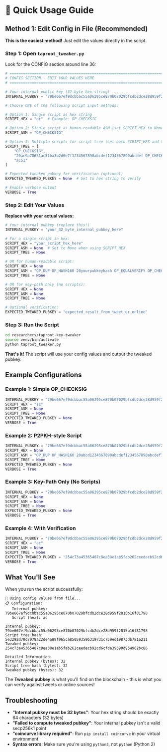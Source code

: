 # 🚀 Quick Usage Guide

## Method 1: Edit Config in File (Recommended)

**This is the easiest method!** Just edit the values directly in the script.

### Step 1: Open `taproot_tweaker.py`
Look for the CONFIG section around line 36:

```python
# =============================================================================  
# CONFIG SECTION - EDIT YOUR VALUES HERE
# =============================================================================

# Your internal public key (32-byte hex string)  
INTERNAL_PUBKEY = "79be667ef9dcbbac55a06295ce870b07029bfcdb2dce28d959f2815b16f81798"

# Choose ONE of the following script input methods:

# Option 1: Single script as hex string
SCRIPT_HEX = "ac"  # Example: OP_CHECKSIG

# Option 2: Single script as human-readable ASM (set SCRIPT_HEX to None to use this)
SCRIPT_ASM = "OP_CHECKSIG"

# Option 3: Multiple scripts for script tree (set both SCRIPT_HEX and SCRIPT_ASM to None to use this)
SCRIPT_TREE = [
    "OP_CHECKSIG",
    "20ac9a78651ac51ba3b2d6e7f1234567890abcdef1234567890abcdef OP_CHECKSIGVERIFY OP_1",
    "ac51"
]

# Expected tweaked pubkey for verification (optional)
EXPECTED_TWEAKED_PUBKEY = None  # Set to hex string to verify

# Enable verbose output
VERBOSE = True
```

### Step 2: Edit Your Values

**Replace with your actual values:**

```python
# Your internal pubkey (replace this!)
INTERNAL_PUBKEY = "your_32_byte_internal_pubkey_here"

# For a single script in hex:
SCRIPT_HEX = "your_script_hex_here"
SCRIPT_ASM = None  # Set to None when using SCRIPT_HEX
SCRIPT_TREE = None

# OR for human-readable script:
SCRIPT_HEX = None
SCRIPT_ASM = "OP_DUP OP_HASH160 20yourpubkeyhash OP_EQUALVERIFY OP_CHECKSIG"
SCRIPT_TREE = None

# OR for key-path only (no scripts):
SCRIPT_HEX = None
SCRIPT_ASM = None
SCRIPT_TREE = None

# Optional verification:
EXPECTED_TWEAKED_PUBKEY = "expected_result_from_tweet_or_online"
```

### Step 3: Run the Script

```bash
cd researchers/taproot-key-tweaker
source venv/bin/activate
python taproot_tweaker.py
```

**That's it!** The script will use your config values and output the tweaked pubkey.

## Example Configurations

### Example 1: Simple OP_CHECKSIG
```python
INTERNAL_PUBKEY = "79be667ef9dcbbac55a06295ce870b07029bfcdb2dce28d959f2815b16f81798"
SCRIPT_HEX = "ac"
SCRIPT_ASM = None
SCRIPT_TREE = None
EXPECTED_TWEAKED_PUBKEY = None
VERBOSE = True
```

### Example 2: P2PKH-style Script
```python
INTERNAL_PUBKEY = "79be667ef9dcbbac55a06295ce870b07029bfcdb2dce28d959f2815b16f81798"
SCRIPT_HEX = None
SCRIPT_ASM = "OP_DUP OP_HASH160 20abcd1234567890abcdef1234567890abcdef12 OP_EQUALVERIFY OP_CHECKSIG"
SCRIPT_TREE = None
EXPECTED_TWEAKED_PUBKEY = None
VERBOSE = True
```

### Example 3: Key-Path Only (No Scripts)
```python
INTERNAL_PUBKEY = "79be667ef9dcbbac55a06295ce870b07029bfcdb2dce28d959f2815b16f81798"
SCRIPT_HEX = None
SCRIPT_ASM = None
SCRIPT_TREE = None
EXPECTED_TWEAKED_PUBKEY = None
VERBOSE = True
```

### Example 4: With Verification
```python
INTERNAL_PUBKEY = "79be667ef9dcbbac55a06295ce870b07029bfcdb2dce28d959f2815b16f81798"
SCRIPT_HEX = "ac"
SCRIPT_ASM = None
SCRIPT_TREE = None
EXPECTED_TWEAKED_PUBKEY = "254c73a45365487c8ea38e1ab5fab262ceedecb92cd6cfda39390d954962bc86"
VERBOSE = True
```

## What You'll See

When you run the script successfully:

```
🔧 Using config values from file...
📋 Configuration:
   Internal pubkey: 79be667ef9dcbbac55a06295ce870b07029bfcdb2dce28d959f2815b16f81798
   Script (hex): ac

Internal pubkey:  79be667ef9dcbbac55a06295ce870b07029bfcdb2dce28d959f2815b16f81798
Script tree hash: 5e3292d70d7978a22de4a89f965ca85059359b319731c759ed19873db781a211
Tweaked pubkey:   254c73a45365487c8ea38e1ab5fab262ceedecb92cd6cfda39390d954962bc86

Detailed Information:
Internal pubkey (bytes): 32
Script tree hash (bytes): 32
Tweaked pubkey (bytes): 32
```

The **Tweaked pubkey** is what you'll find on the blockchain - this is what you can verify against tweets or online sources!

## Troubleshooting

- **"Internal pubkey must be 32 bytes"**: Your hex string should be exactly 64 characters (32 bytes)
- **"Failed to compute tweaked pubkey"**: Your internal pubkey isn't a valid secp256k1 point
- **"coincurve library required"**: Run `pip install coincurve` in your virtual environment
- **Syntax errors**: Make sure you're using `python3`, not `python` (Python 2)